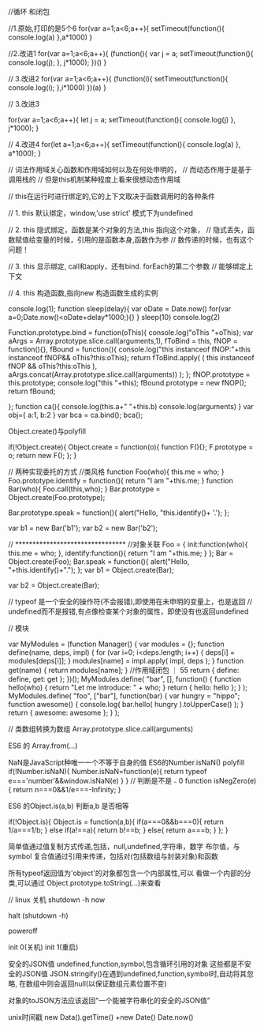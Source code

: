 //循环 和闭包

//1.原始,打印的是5个6
for(var a=1;a<6;a++){
	setTimeout(function(){
		console.log(a)
	},a*1000)
}

//2.改进1
for(var a=1;a<6;a++){
	(function(){
		var j = a;
		setTimeout(function(){
			console.log(j);
		}, j*1000);
	})()
}

// 3.改进2
for(var a=1;a<6;a++){
	(function(i){
		setTimeout(function(){
			console.log(i);
		},i*1000)
	})(a)
}

// 3.改进3

for(var a=1;a<6;a++){
	let j = a;
	setTimeout(function(){
		console.log(j)
	}, j*1000);
}

// 4.改进4
for(let a=1;a<6;a++){
	setTimeout(function(){
		console.log(a)
	}, a*1000);
}

// 词法作用域关心函数和作用域如何以及在何处申明的，
// 而动态作用于是基于调用栈的
// 但是this机制某种程度上看来很想动态作用域

// this在运行时进行绑定的,它的上下文取决于函数调用时的各种条件

// 1. this 默认绑定，window,'use strict' 模式下为undefined

// 2. this 隐式绑定，函数是某个对象的方法,this 指向这个对象，
// 隐式丢失，函数赋值给变量的时候，引用的是函数本身,函数作为参
// 数传递的时候，也有这个问题！

// 3. this 显示绑定, call和apply，还有bind.  forEach的第二个参数
// 能够绑定上下文

// 4. this 构造函数,指向new 构造函数生成的实例


console.log(1);
function sleep(delay){
	var oDate = Date.now()
	for(var a=0;Date.now()<oDate+delay*1000;){}
}
sleep(10)
console.log(2)

Function.prototype.bind = function(oThis){
	console.log("oThis "+oThis);
	var aArgs = Array.prototype.slice.call(arguments,1),
		fToBind = this,
		fNOP = function(){},
		fBound = function(){
			console.log("this instanceof fNOP:"+this instanceof fNOP&& oThis?this:oThis);
			return fToBind.apply(
				(
					this instanceof fNOP && oThis?this:oThis
				),
				aArgs.concat(Array.prototype.slice.call(arguments))
				);
		};
		fNOP.prototype = this.prototype;
		console.log("this "+this);
		fBound.prototype = new fNOP();
		return fBound;

};
function ca(){
	console.log(this.a+" "+this.b)
	console.log(arguments)
}
var obj={
	a:1,
	b:2
}
var bca = ca.bind();
bca();

Object.create()与polyfill

if(!Object.create){
	Object.create = function(o){
		function F(){};
		F.prototype = o;
		return new F();
	};
}

// 两种实现委托的方式
//类风格
function Foo(who){
	this.me = who;
}
Foo.prototype.identify = function(){
	return "I am "+this.me;
}
function Bar(who){
	Foo.call(this,who);
}
Bar.prototype = Object.create(Foo.prototype);

Bar.prototype.speak = function(){
	alert("Hello, "this.identify()+ '.');
};

var b1 = new Bar('b1');
var b2 = new Bar('b2');

// ********************************
//对象关联
Foo = {
	init:function(who){
		this.me = who;
	},
	identify:function(){
		return "I am "+this.me;
	}
};
Bar = Object.create(Foo);
Bar.speak = function(){
	alert("Hello, "+this.identify()+".");
};
var b1 = Object.create(Bar);

var b2 = Object.create(Bar);

// typeof 是一个安全的操作符(不会报错),即使用在未申明的变量上，也是返回
// undefined而不是报错,有点像检查某个对象的属性，即使没有也返回undefined

// 模块

var MyModules = (function Manager() {
	var modules = {};
	function define(name, deps, impl) {
		for (var i=0; i<deps.length; i++) {
			deps[i] = modules[deps[i]];
		}
		modules[name] = impl.apply( impl, deps );
	}
	function get(name) {
		return modules[name];
	}
	//作用域闭包 ｜ 55
	return {
		define: define,
		get: get
	};
})();
MyModules.define( "bar", [], function() {
	function hello(who) {
		return "Let me introduce: " + who;
	}
	return {
		hello: hello
	};
} );
MyModules.define( "foo", ["bar"], function(bar) {
	var hungry = "hippo";
	function awesome() {
		console.log( bar.hello( hungry ).toUpperCase() );
	}
	return {
		awesome: awesome
	};
} );

// 类数组转换为数组
Array.prototype.slice.call(arguments)

ES6 的 Array.from(...)

NaN是JavaScript种唯一一个不等于自身的值
ES6的Number.isNaN()
polyfill
if(!Number.isNaN){
	Number.isNaN=function(e){
		return typeof e==='number'&&window.isNaN(e)
	}
}
// 判断是不是﹣0
function isNegZero(e){
	return n===0&&1/e===-Infinity;
}

ES6 的Object.is(a,b) 判断a,b 是否相等

if(!Object.is){
	Object.is = function(a,b){
		if(a===0&&b===0){
			return 1/a===1/b;
		}
		else if(a!==a){
			return b!==b;
		}
		else{
			return a===b;
		}
	};
}

简单值通过值复制方式传递,包括，null,undefined,字符串，数字
布尔值，与symbol
复合值通过引用来传递，包括对(包括数组与封装对象)和函数

所有typeof返回值为'object'的对象都包含一个内部属性,可以
看做一个内部的分类,可以通过
Object.prototype.toString(...)来查看

// linux 关机
shutdown -h now

halt (shutdown -h)

poweroff

init 0(关机) 
init 1(重启)

安全的JSON值
undefined,function,symbol,包含循环引用的对象
这些都是不安全的JSON值
JSON.stringify()在遇到undefined,function,symbol时,自动将其忽略,
在数组中则会返回null(以保证数组元素位置不变)

对象的toJSON方法应该返回“一个能被字符串化的安全的JSON值”

unix时间戳
new Data().getTime()
+new Date()
Date.now()

